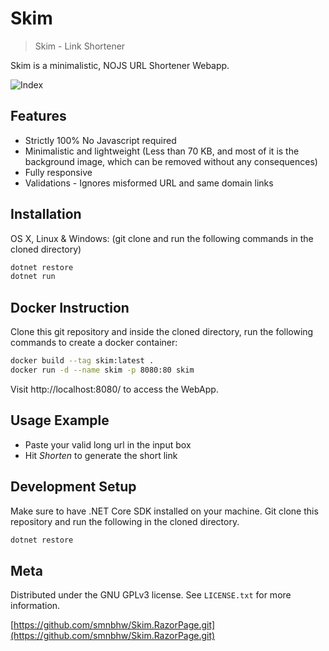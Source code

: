 # Skim
> Skim - Link Shortener

Skim is a minimalistic, NOJS URL Shortener Webapp.

![Index](https://github.com/smnbhw/Skim.RazorPage/raw/master/Readme%20Assets/Index.png)

## Features

- Strictly 100% No Javascript required
- Minimalistic and lightweight (Less than 70 KB, and most of it is the background image, which can be removed without any consequences)
- Fully responsive
- Validations - Ignores misformed URL and same domain links

## Installation

OS X, Linux & Windows:
(git clone and run the following commands in the cloned directory)

```sh
dotnet restore
dotnet run
```

## Docker Instruction

Clone this git repository and inside the cloned directory, run the following commands to create a docker container:

```sh
docker build --tag skim:latest .
docker run -d --name skim -p 8080:80 skim
```

Visit http://localhost:8080/ to access the WebApp.

## Usage Example

- Paste your valid long url in the input box
- Hit *Shorten* to generate the short link

## Development Setup

Make sure to have .NET Core SDK installed on your machine. Git clone this repository and run the following in the cloned directory.

```sh
dotnet restore
```

## Meta

Distributed under the GNU GPLv3 license. See ``LICENSE.txt`` for more information.

[https://github.com/smnbhw/Skim.RazorPage.git](https://github.com/smnbhw/Skim.RazorPage.git)
 
